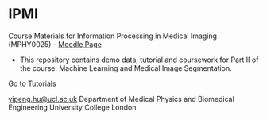 # IPMI

Course Materials for Information Processing in Medical Imaging (MPHY0025) - [Moodle Page][moodle_page]

- This repository contains demo data, tutorial and coursework for Part II of the course: Machine Learning and Medical Image Segmentation.

Go to [Tutorials][tutorials_link]

yipeng.hu@ucl.ac.uk
Department of Medical Physics and Biomedical Engineering
University College London


[tutorials_link]: ./tutorials/
[moodle_page]: https://moodle-1819.ucl.ac.uk/course/view.php?id=6301
